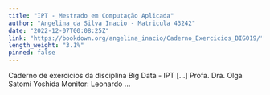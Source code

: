 ```yaml
---
title: "IPT - Mestrado em Computação Aplicada"
author: "Angelina da Silva Inacio - Matricula 43242"
date: "2022-12-07T00:08:25Z"
link: "https://bookdown.org/angelina_inacio/Caderno_Exercicios_BIG019/"
length_weight: "3.1%"
pinned: false
---
```


Caderno de exercicios da disciplina Big Data - IPT [...] Profa. Dra. Olga Satomi Yoshida Monitor: Leonardo ...
